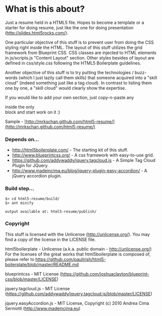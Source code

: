 # What is this about?

Just a resume held in a HTML5 file. Hopes to become a template or a starter for doing resume, just like the one for doing presentation (http://slides.html5rocks.com/).

One particular objective of this stuff is to prevent user from doing the CSS styling right inside the HTML. The layout of this stuff utilizes the grid framework from Blueprint CSS. CSS classes are injected to HTML elements in js/scripts.js "Content Layout" section. Other styles besides of layout are defined in css/style.css following the HTML5 Boilerplate guidelines.

Another objective of this stuff is to try putting the technologies / buzz-words (which I just lazily call them skills) that someone acquired into a "skill cloud" (indeed something just like a tag cloud). In contrast to listing them one by one, a "skill cloud" would clearly show the expertise.

If you would like to add your own section, just copy-n-paste any <section> inside the only <article> block and start work on it :)

Sample - [http://mrkschan.github.com/html5-resume/](http://mrkschan.github.com/html5-resume/)


# Depends on...

* http://html5boilerplate.com/ - The starting kit of this stuff.
* http://www.blueprintcss.org/ - A css framework with easy-to-use grid.
* https://github.com/addywaddy/jquery.tagcloud.js - A Simple Tag Cloud Plugin for JQuery.
* http://www.madeincima.eu/blog/jquery-plugin-easy-accordion/ - A jQuery accordion plugin.


# Build step...

    $> cd html5-resume/build/
    $> ant minify
    
    output available at: html5-resume/publish/


# Copyright

This stuff is licensed with the Unlicense (http://unlicense.org/). You may find a copy of the license in the LICENSE file.

html5boilerplate - Unlicense (a.k.a. public domain - http://unlicense.org/)  
For the licenses of the great works that html5boilerplate is composed of, please refer to https://github.com/paulirish/html5-boilerplate/blob/master/README.md

blueprintcss - MIT License (https://github.com/joshuaclayton/blueprint-css/blob/master/LICENSE)

jquery.tagcloud.js - MIT License (https://github.com/addywaddy/jquery.tagcloud.js/blob/master/LICENSE)

jquery.easyAccordion.js - MIT License, Copyright (c) 2010 Andrea Cima Serniotti (http://www.madeincima.eu)

